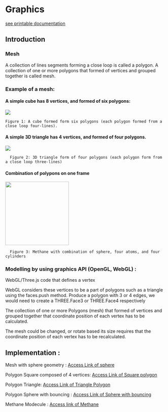 # Graphics
[see printable documentation](https://nglthu.github.io/Graphics/)
## Introduction
###	Mesh

A collection of lines segments forming a close loop is called a polygon. 
A collection of one or more polygons that formed of vertices and grouped together is called mesh.

### Example of a mesh:

#### A simple cube has 8 vertices, and formed of six polygons:

<img src="https://nglthu.github.io/Graphics/img/cube.png">
 
    Figure 1: A cube formed form six polygons (each polygon formed from a close loop four-lines).

#### A simple 3D triangle has 4 vertices, and formed of four polygons. 

<img src="https://nglthu.github.io/Graphics/img/mesh.png">
 
      Figure 2: 3D triangle form of four polygons (each polygon form from a close loop three-lines)

#### Combination of polypons on one frame

<img src="https://nglthu.github.io/Graphics/img/methane.gif" width="200" height="200" />
 
      Figure 3: Methane with combination of sphere, four atoms, and four cylinders

###	Modelling by using graphics API (OpenGL, WebGL) :

WebGL/Three.js code that defines a vertex

WebGL considers these vertices to be a part of polygons such as a triangle using the faces.push method.  Produce a polygon with 3 or 4 edges, we would need to create a THREE.Face3 or THREE.Face4 respectively

The collection of one or more Polygons (mesh) that formed of vertices and grouped together that coordinate position of each vertex has to be calculated.

The mesh could be changed, or rotate based its size requires that the coordinate position of each vertex has to be recalculated.


## Implementation :

Mesh with sphere geometry : [Access Link of sphere](https://nglthu.github.io/Graphics/html/three_js.html)

Polygon Square composed of 4 vertices: [Access Link of Square polygon](https://nglthu.github.io/Graphics/html/meshOf4Polygon.html)

Polygon Triangle: [Access Link of Triangle Polygon](https://nglthu.github.io/Graphics/html/meshOf3Polygon.html)


Polygon Sphere with bouncing : [Access Link of Sphere with bouncing](https://nglthu.github.io/Graphics/html/sphere.html)

Methane Modecule : [Access link of Methane](https://nglthu.github.io/Graphics/html/methane_modecule.html)
